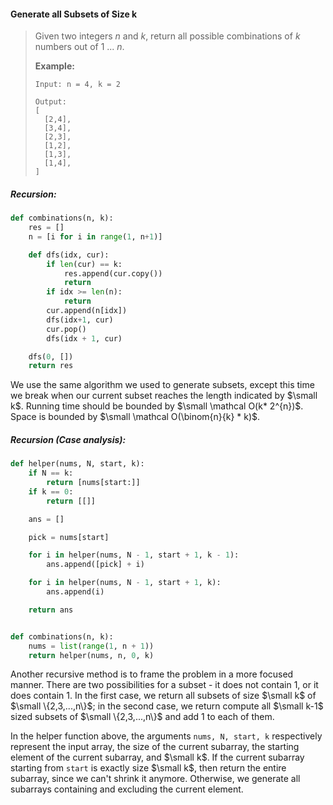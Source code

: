 #### Generate all Subsets of Size k

> Given two integers _n_ and _k_, return all possible combinations of _k_ numbers out of 1 ... _n_.
>
> **Example:**
>
> ```
> Input: n = 4, k = 2
>
> Output:
> [
>   [2,4],
>   [3,4],
>   [2,3],
>   [1,2],
>   [1,3],
>   [1,4],
> ]
> ```

##### Recursion:

```py
def combinations(n, k):
    res = []
    n = [i for i in range(1, n+1)]

    def dfs(idx, cur):
        if len(cur) == k:
            res.append(cur.copy())
            return
        if idx >= len(n):
            return
        cur.append(n[idx])
        dfs(idx+1, cur)
        cur.pop()
        dfs(idx + 1, cur)

    dfs(0, [])
    return res
```

We use the same algorithm we used to generate subsets, except this time we break when our current subset reaches the length indicated by $\small k$. Running time should be bounded by $\small \mathcal O(k* 2^{n})$. Space is bounded by $\small \mathcal O(\binom{n}{k} * k)$.

##### Recursion \(Case analysis\):

```py
def helper(nums, N, start, k):
    if N == k:
        return [nums[start:]]
    if k == 0:
        return [[]]

    ans = []

    pick = nums[start]

    for i in helper(nums, N - 1, start + 1, k - 1):
        ans.append([pick] + i)

    for i in helper(nums, N - 1, start + 1, k):
        ans.append(i)

    return ans


def combinations(n, k):
    nums = list(range(1, n + 1))
    return helper(nums, n, 0, k)
```

Another recursive method is to frame the problem in a more focused manner. There are two possibilities for a subset - it does not contain 1, or it does contain 1. In the first case, we return all subsets of size $\small k$ of $\small \{2,3,...,n\}$; in the second case, we return compute all $\small k-1$ sized subsets of $\small \{2,3,...,n\}$ and add 1 to each of them. 

In the helper function above, the arguments `nums, N, start, k` respectively represent the input array, the size of the current subarray, the starting element of the current subarray, and $\small k$. If the current subarray starting from `start` is exactly size $\small k$, then return the entire subarray, since we can't shrink it anymore. Otherwise, we generate all subarrays containing and excluding the current element.

